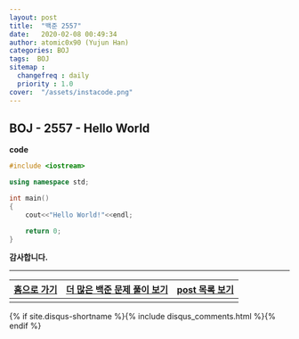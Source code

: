 ```yaml
---
layout: post
title:  "백준 2557"
date:   2020-02-08 00:49:34
author: atomic0x90 (Yujun Han)
categories: BOJ
tags:  BOJ
sitemap :
  changefreq : daily
  priority : 1.0
cover:  "/assets/instacode.png"
---
```



## BOJ - 2557 - Hello World

**code**
```cpp
#include <iostream>

using namespace std;

int main()
{
	cout<<"Hello World!"<<endl;

	return 0;
}
```

**감사합니다.**

---

[홈으로 가기][01]	|[더 많은 백준 문제 풀이 보기][00]	|[post 목록 보기][02]
:------:		|:------:				|:------:
			|					|

[00]: https://atomic0x90.github.io/posts/#boj "Beakjoon post"
[01]: https://atomic0x90.github.io/ "home"
[02]: https://atomic0x90.github.io/posts/ "posts"


{% if site.disqus-shortname %}{% include disqus_comments.html %}{% endif %}
